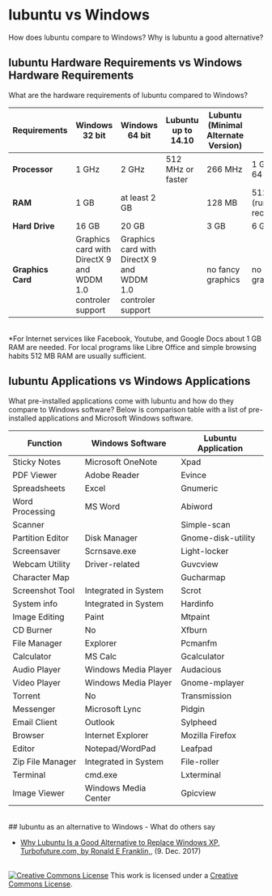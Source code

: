 # lubuntu vs Windows

How does lubuntu compare to Windows? Why is lubuntu a good alternative?

## lubuntu Hardware Requirements vs Windows Hardware Requirements

What are the hardware requirements of lubuntu compared to Windows?

| **Requirements** | **Windows 32 bit** |  **Windows 64 bit** | **Lubuntu up to 14.10** |  **Lubuntu (Minimal Alternate Version)** | **Lubuntu (Current)**  |
|------------------|--------------------|---------------------|-------------------------|-----------------------|----------------------------|
| **Processor** | 1 GHz | 2 GHz | 512 MHz or faster |  266 MHz | 1 GHz, 32 or 64 bit |
| **RAM** | 1 GB | at least 2 GB |             | 128 MB |512 MB (running), 1GB recommended*|
| **Hard Drive**  |16 GB | 20 GB   |             |  3 GB  |  6 GB |
| **Graphics Card** | Graphics card with DirectX 9 and WDDM 1.0 controler support | Graphics card with DirectX 9 and WDDM 1.0 controler support  |             | no fancy graphics | no fancy graphics |

<br>
*For Internet services like Facebook, Youtube, and Google Docs about 1 GB RAM are needed. For local programs like Libre Office and simple browsing habits 512 MB RAM are usually sufficient. 

## lubuntu Applications vs Windows Applications

What pre-installed applications come with lubuntu and how do they compare to Windows software? Below is comparison table with a list of pre-installed applications and Microsoft Windows software.

|**Function**       	|**Windows Software** 	|**Lubuntu Application**  |
|-------------------	|----------------------	|---------------------	|
| Sticky Notes       	| Microsoft OneNote    	| Xpad                	|
| PDF Viewer        	| Adobe Reader         	| Evince              	|
| Spreadsheets      	| Excel                	| Gnumeric            	|
| Word Processing    	| MS Word              	| Abiword             	|
| Scanner           	|                      	| Simple-scan         	|
| Partition Editor  	| Disk Manager         	| Gnome-disk-utility  	|
| Screensaver       	| Scrnsave.exe         	| Light-locker        	|
| Webcam Utility    	| Driver-related       	| Guvcview            	|
| Character Map     	|                      	| Gucharmap           	|
| Screenshot Tool    	| Integrated in System 	| Scrot               	|
| System info       	| Integrated in System 	| Hardinfo            	|
| Image Editing     	| Paint                	| Mtpaint             	|
| CD Burner         	| No                   	| Xfburn              	|
| File Manager      	| Explorer             	| Pcmanfm             	|
| Calculator        	| MS Calc              	| Gcalculator         	|
| Audio Player      	| Windows Media Player 	| Audacious           	|
| Video Player      	| Windows Media Player 	| Gnome-mplayer       	|
| Torrent           	| No                   	| Transmission        	|
| Messenger          	| Microsoft Lync       	| Pidgin              	|
| Email Client      	| Outlook              	| Sylpheed            	|
| Browser           	| Internet Explorer    	| Mozilla Firefox     	|
| Editor            	| Notepad/WordPad      	| Leafpad             	|
| Zip File Manager   	| Integrated in System 	| File-roller         	|
| Terminal          	| cmd.exe              	| Lxterminal          	|
| Image Viewer      	| Windows Media Center 	| Gpicview            	|

<br>
## lubuntu as an alternative to Windows - What do others say

* [Why Lubuntu Is a Good Alternative to Replace Windows XP, Turbofuture.com, by Ronald E Franklin,](https://turbofuture.com/computers/Why-Lubuntu-Is-A-Good-Alternative-To-Replace-Windows-XP), (9. Dec. 2017)

<br><a rel="license" href="http://creativecommons.org/licenses/by-sa/4.0/"><img alt="Creative Commons License" style="border-width:0" src="https://i.creativecommons.org/l/by-sa/4.0/80x15.png" /></a> This work is licensed under a <a rel="license" href="http://creativecommons.org/licenses/by-sa/4.0/">Creative Commons License</a>.
